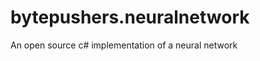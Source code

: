 bytepushers.neuralnetwork
=========================

An open source c# implementation of a neural network

